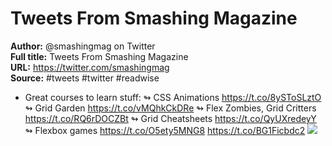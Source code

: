 # Tweets From Smashing Magazine

**Author:** @smashingmag on Twitter  
**Full title:** Tweets From Smashing Magazine  
**URL:** https://twitter.com/smashingmag  
**Source:** #tweets #twitter #readwise

- Great courses to learn stuff:
  ↬ CSS Animations
  https://t.co/8ySToSLztO
  ↬ Grid Garden
  https://t.co/vMQhkCkDRe
  ↬ Flex Zombies, Grid Critters
  https://t.co/RQ6rDOCZBt
  ↬ Grid Cheatsheets
  https://t.co/QyUXredeyY
  ↬ Flexbox games
  https://t.co/O5ety5MNG8
  https://t.co/BG1Ficbdc2 
  ![](https://pbs.twimg.com/media/DlXII10XcAAzQjR.jpg) 
   
